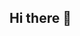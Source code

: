 ## Hi there 👋

<!--
**DenisGres/DenisGres** is a ✨ _special_ ✨ repository because its `README.md` (this file) appears on your GitHub profile.

Here are some ideas to get you started:

- 👋 Hi there! I'm Denis, a passionate Cloud Infrastructure expert based in North America.
- 🚀 I love building innovative solutions, exploring new technologies, and collaborating with other developers.
- 💻 Skilled in Terraform, Ansible and experienced with Terraspace.
- 📚 Always learning and improving—currently diving into moving workload from on-prem to Cloud for multiple customers(banking, governments, transportation)
- 🎯 Looking to connect with fellow coders, contribute to exciting projects, and share knowledge with the community.
- 🔗 Let's collaborate! Feel free to reach out or check out my work.

-->

